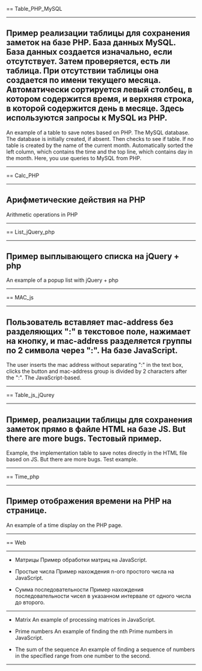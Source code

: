 
== Table_PHP_MySQL
**************
Пример реализации таблицы для сохранения заметок на базе PHP. 
База данных MySQL. База данных создается изначально, если отсутствует. 
Затем проверяется, есть ли таблица. 
При отсутствии таблицы она создается по имени текущего месяца. 
Автоматически сортируется левый столбец, в котором содержится время, и верхняя строка, 
в которой содержится день в месяце. Здесь используются запросы к MySQL из PHP.
----------------
An example of a table to save notes based on PHP. The MySQL database. The database is initially created, if absent. 
Then checks to see if table. If no table is created by the name of the current month. Automatically sorted the left 
column, which contains the time and the top line, which contains day in the month. Here, you use queries to MySQL 
from PHP.
**************

== Calc_PHP
**************
Арифметические действия на PHP
-----------------
Arithmetic operations in PHP
**************

== List_jQuery_php
**************
Пример выплывающего списка на jQuery + php
------------------
An example of a popup list with jQuery + php
**************

== MAC_js
**************
Пользователь вставляет mac-address без разделяющих ":" в текстовое поле, нажимает на кнопку,
и mac-address разделяется группы по 2 символа через ":". На базе JavaScript.
-------------------
The user inserts the mac address without separating ":" in the text box, clicks the button
and mac-address group is divided by 2 characters after the ":". The JavaScript-based.
**************

== Table_js_jQurey
**************
Пример, реализации таблицы для сохранения заметок прямо в файле HTML на базе JS. 
But there are more bugs. Тестовый пример.
-------------------
Example, the implementation table to save notes directly in the HTML file based on JS.
But there are more bugs. Test example.
**************

== Time_php
**************
Пример отображения времени на PHP на странице.
-------------------
An example of a time display on the PHP page.
**************

== Web
**************
 - Матрицы
  Пример обработки матриц на JavaScript.
  
 - Простые числа
  Пример нахождения n-ого простого числа на JavaScript.
  
 - Сумма последовательности
  Пример нахождения последовательности чисел в указанном интервале от одного числа до второго.
---------------------
 - Matrix
 An example of processing matrices in JavaScript.

 - Prime numbers
 An example of finding the nth Prime numbers in JavaScript.

 - The sum of the sequence
 An example of finding a sequence of numbers in the specified range from one number to the second.
**************
